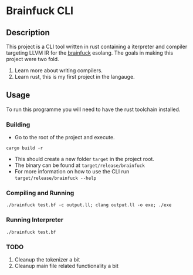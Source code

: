 # Brainfuck CLI

## Description

This project is a CLI tool written in rust containing a iterpreter and compiler targeting LLVM IR for the [brainfuck](https://en.wikipedia.org/wiki/Brainfuck) esolang.
The goals in making this project were two fold.
1) Learn more about writing compilers.
2) Learn rust, this is my first project in the langauge.

## Usage
To run this programme you will need to have the rust toolchain installed.

### Building
* Go to the root of the project and execute.
```
cargo build -r
```
* This should create a new folder `target` in the project root.
* The binary can be found at `target/release/brainfuck`
* For more information on how to use the CLI run `target/release/brainfuck --help`

### Compiling and Running
```
./brainfuck test.bf -c output.ll; clang output.ll -o exe; ./exe
```

### Running Interpreter
```
./brainfuck test.bf
```

### TODO
1) Cleanup the tokenizer a bit
2) Cleanup main file related functionality a bit



